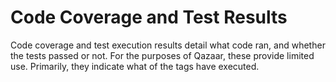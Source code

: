 # Code Coverage and Test Results

Code coverage and test execution results detail what code ran, and whether the tests passed or not.  For the purposes of Qazaar, these provide limited use.  Primarily, they indicate what of the tags have executed. 
